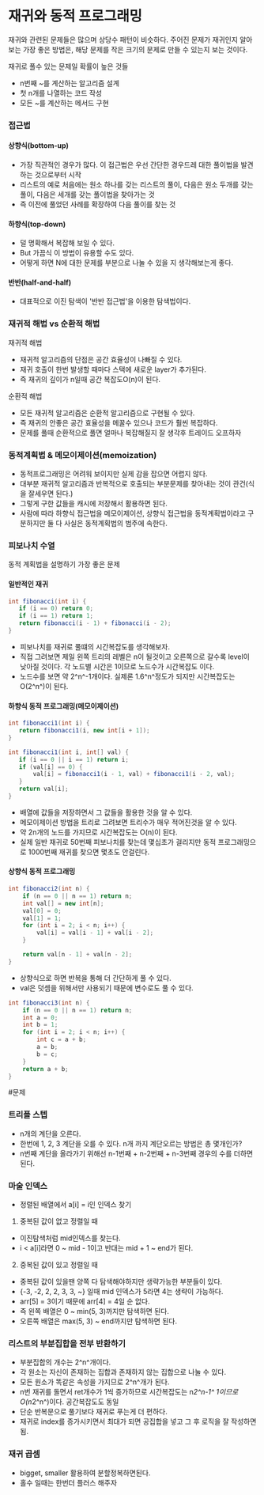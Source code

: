 # 재귀와 동적 프로그래밍
재귀와 관련된 문제들은 많으며 상당수 패턴이 비슷하다. 주어진 문제가 재귀인지 알아보는 가장 좋은 방법은, 해당 문제를 작은 크기의 문제로 만들 수 있는지 보는 것이다.

재귀로 풀수 있는 문제일 확률이 높은 것들
- n번째 ~를 계산하는 알고리즘 설계
- 첫 n개를 나열하는 코드 작성
- 모든 ~를 계산하는 메서드 구현

### 접근법
#### 상향식(bottom-up)
- 가장 직관적인 경우가 많다. 이 접근법은 우선 간단한 경우드레 대한 풀이법을 발견하는 것으로부터 시작
- 리스트의 예로 처음에는 원소 하나를 갖는 리스트의 풀이,  다음은 원소 두개를 갖는 풀이, 다음은 세개를 갖는 풀이법을 찾아가는 것
- 즉 이전에 풀었던 사례를 확장하여 다음 풀이를 찾는 것

#### 하향식(top-down)
- 덜 명확해서 복잡해 보일 수 있다.
- But 가끔식 이 방법이 유용할 수도 있다.
- 어떻게 하면 N에 대한 문제를 부분으로 나눌 수 있을 지 생각해보는게 좋다.

#### 반반(half-and-half)
- 대표적으로 이진 탐색이 '반반 접근법'을 이용한 탐색법이다.

### 재귀적 해법 vs 순환적 해법
재귀적 해법
- 재귀적 알고리즘의 단점은 공간 효율성이 나빠질 수 있다.
- 재귀 호출이 한번 발생할 때마다 스택에 새로운 layer가 추가된다.
- 즉 재귀의 깊이가 n일때 공간 복잡도O(n)이 된다.

순환적 해법
- 모든 재귀적 알고리즘은 순환적 알고리즘으로 구현될 수 있다.
- 즉 재귀의 안좋은 공간 효율성을 메꿀수 있으나 코드가 훨씬 복잡하다.
- 문제를 풀때 순환적으로 풀면 얼마나 복잡해질지 잘 생각후 트레이드 오프하자

### 동적계획법 & 메모이제이션(memoization)
- 동적프로그래밍은 어려워 보이지만 실제 감을 잡으면 어렵지 않다.
- 대부분 재귀적 알고리즘과 반복적으로 호출되는 부분문제를 찾아내는 것이 관건(식을 잘세우면 된다.)
- 그렇게 구한 값들을 캐시에 저장해서 활용하면 된다.
- 사람에 따라 하향식 접근법을 메모이제이션, 상향식 접근법을 동적계획법이라고 구분하지만 둘 다 사실은 동적계획법의 범주에 속한다.


### 피보나치 수열
동적 계획법을 설명하기 가장 좋은 문제
#### 일반적인 재귀
```java
int fibonacci(int i) {
   if (i == 0) return 0;
   if (i == 1) return 1;
   return fibonacci(i - 1) + fibonacci(i - 2);
}
```
- 피보나치를 재귀로 풀떄의 시간복잡도를 생각해보자.
- 직접 그려보면 제일 왼쪽 트리의 레벨은 n이 될것이고 오른쪽으로 갈수록 level이 낮아질 것이다. 각 노드별 시간은 1이므로 노드수가 시간복잡도 이다.
- 노드수를 보면 약 2^n^-1개이다. 실제론 1.6^n^정도가 되지만 시간복잡도는 O(2^n^)이 된다.

#### 하향식 동적 프로그래밍(메모이제이션)
```java
int fibonacci1(int i) {
   return fibonacci1(i, new int[i + 1]);
}

int fibonacci1(int i, int[] val) {
   if (i == 0 || i == 1) return i;
   if (val[i] == 0) {
       val[i] = fibonacci1(i - 1, val) + fibonacci1(i - 2, val);
   }
   return val[i];
}
```
- 배열에 값들을 저장하면서 그 값들을 활용한 것을 알 수 있다.
- 메모이제이션 방법을 트리로 그려보면 트리수가 매우 적어진것을 알 수 있다.
- 약 2n개의 노드를 가지므로 시간복잡도는 O(n)이 된다.
- 실제 일반 재귀로 50번째 피보나치를 찾는데 몇십초가 걸리지만 동적 프로그래밍으로 1000번째 재귀를 찾으면 몇초도 안걸린다.

#### 상향식 동적 프로그래밍
```java
int fibonacci2(int n) {
    if (n == 0 || n == 1) return n;
    int val[] = new int[n];
    val[0] = 0;
    val[1] = 1;
    for (int i = 2; i < n; i++) {
        val[i] = val[i - 1] + val[i - 2];
    }

    return val[n - 1] + val[n - 2];
}
```
- 상향식으로 하면 반복을 통해 더 간단하게 풀 수 있다.
- val은 덧셈을 위해서만 사용되기 때문에 변수로도 풀 수 있다.
```java
int fibonacci3(int n) {
    if (n == 0 || n == 1) return n;
    int a = 0;
    int b = 1;
    for (int i = 2; i < n; i++) {
        int c = a + b;
        a = b;
        b = c;
    }
    return a + b;
}
```

#문제
### 트리플 스텝
- n개의 계단을 오른다.
- 한번에 1, 2, 3 계단을 오를 수 있다. n개 까지 계단오르는 방법은 총 몇개인가?
- n번째 계단을 올라가기 위해선 n-1번째 + n-2번째 + n-3번째 경우의 수를 더하면된다.

### 마술 인덱스
- 정렬된 배열에서 a[i] = i인 인덱스 찾기
1. 중복된 값이 없고 정렬일 때
- 이진탐색처럼 mid인덱스를 찾는다.
- i < a[i]라면 0 ~ mid - 1이고 반대는 mid + 1 ~ end가 된다.

2. 중복된 값이 있고 정렬일 때
- 중복된 값이 있을땐 양쪽 다 탐색해야하지만 생략가능한 부분들이 있다.
- {-3, -2, 2, 2, 3, 3, ~} 일때 mid 인덱스가 5라면 4는 생략이 가능하다.
- arr[5] = 3이기 때문에 arr[4] = 4일 순 없다.
- 즉 왼쪽 배열은 0 ~ min(5, 3)까지만 탐색하면 된다.
- 오른쪽 배열은 max(5, 3) ~ end까지만 탐색하면 된다.

### 리스트의 부분집합을 전부 반환하기
- 부분집합의 개수는 2^n^개이다.
- 각 원소는 자신이 존재하는 집합과 존재하지 않는 집합으로 나눌 수 있다.
- 모든 원소가 똑같은 속성을 가지므로 2^n^개가 된다.
- n번 재귀를 돌면서 ret개수가 1씩 증가하므로 시간복잡도는 n*2^n-1^ 1이므로 O(n*2^n^)이다. 공간복잡도도 동일
- 단순 반복문으로 풀기보다 재귀로 푸는게 더 편하다.
- 재귀로 index를 증가시키면서 최대가 되면 공집합을 넣고 그 후 로직을 잘 작성하면됨.

### 재귀 곱셈
- bigget, smaller 활용하여 분할정복하면된다.
- 홀수 일때는 한번더 플러스 해주자
